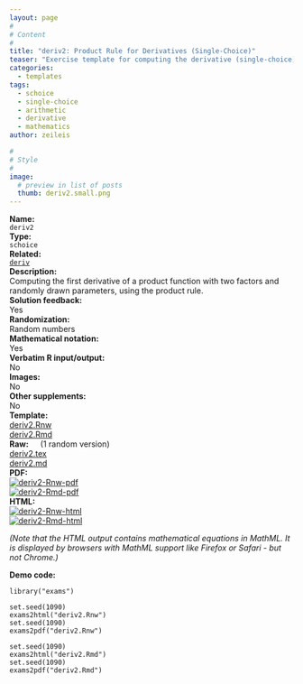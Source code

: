 ```yaml
---
layout: page
#
# Content
#
title: "deriv2: Product Rule for Derivatives (Single-Choice)"
teaser: "Exercise template for computing the derivative (single-choice) of a production function with factors of type x<sup>a</sup> and exp(b * x) at a given point c, with randomly drawn a, b, and c."
categories:
  - templates
tags:
  - schoice
  - single-choice
  - arithmetic
  - derivative
  - mathematics
author: zeileis

#
# Style
#
image:
  # preview in list of posts
  thumb: deriv2.small.png
---
```


<div class='row t1 b1'>
  <div class='medium-4 columns'><b>Name:</b></div>
  <div class='medium-8 columns'><code class="highlighter-rouge">deriv2</code></div>
</div>
<div class='row t1 b1'>
  <div class='medium-4 columns'><b>Type:</b></div>
  <div class='medium-8 columns'><code class="highlighter-rouge">schoice</code></div> <!-- FIXME: href -->
</div>
<div class='row t1 b1'>   <div class='medium-4 columns'><b>Related:</b></div>   <div class='medium-8 columns'><a href="{{ site.url }}/templates/deriv/"><code class="highlighter-rouge">deriv</code></a></div> </div>

<div class='row t20 b1'>
  <div class='medium-4 columns'><b>Description:</b></div>
  <div class='medium-8 columns'>Computing the first derivative of a product function with two factors and randomly drawn parameters, using the product rule.</div>
</div>
<div class='row t1 b1'>
  <div class='medium-4 columns'><b>Solution feedback:</b></div>
  <div class='medium-8 columns'>Yes</div>
</div>
<div class='row t1 b1'>
  <div class='medium-4 columns'><b>Randomization:</b></div>
  <div class='medium-8 columns'>Random numbers</div>
</div>
<div class='row t1 b1'>
  <div class='medium-4 columns'><b>Mathematical notation:</b></div>
  <div class='medium-8 columns'>Yes</div>
</div>
<div class='row t1 b1'>
  <div class='medium-4 columns'><b>Verbatim R input/output:</b></div>
  <div class='medium-8 columns'>No</div>
</div>
<div class='row t1 b1'>
  <div class='medium-4 columns'><b>Images:</b></div>
  <div class='medium-8 columns'>No</div>
</div>
<div class='row t1 b1'>
  <div class='medium-4 columns'><b>Other supplements:</b></div>
  <div class='medium-8 columns'>No</div>
</div>

<div class='row t20 b1'>
  <div class='medium-4 columns'><b>Template:</b></div>
  <div class='medium-4 columns'><a href="{{ site.url }}/assets/posts/2017-08-14-deriv2//deriv2.Rnw">deriv2.Rnw</a></div>
  <div class='medium-4 columns'><a href="{{ site.url }}/assets/posts/2017-08-14-deriv2//deriv2.Rmd">deriv2.Rmd</a></div>
</div>
<div class='row t1 b1'>
  <div class='medium-4 columns'><b>Raw:</b> (1 random version)</div>
  <div class='medium-4 columns'><a href="{{ site.url }}/assets/posts/2017-08-14-deriv2//deriv2.tex">deriv2.tex</a></div>
  <div class='medium-4 columns'><a href="{{ site.url }}/assets/posts/2017-08-14-deriv2//deriv2.md" >deriv2.md</a></div>
</div>
<div class='row t1 b1'>
  <div class='medium-4 columns'><b>PDF:</b></div>
  <div class='medium-4 columns'><a href="{{ site.url }}/assets/posts/2017-08-14-deriv2//deriv2-Rnw.pdf"><img src="{{ site.url }}/assets/posts/2017-08-14-deriv2//deriv2-Rnw-pdf.png" alt="deriv2-Rnw-pdf"/></a></div>
  <div class='medium-4 columns'><a href="{{ site.url }}/assets/posts/2017-08-14-deriv2//deriv2-Rmd.pdf"><img src="{{ site.url }}/assets/posts/2017-08-14-deriv2//deriv2-Rmd-pdf.png" alt="deriv2-Rmd-pdf"/></a></div>
</div>
<div class='row t1 b20'>
  <div class='medium-4 columns'><b>HTML:</b></div>
  <div class='medium-4 columns'><a href="{{ site.url }}/assets/posts/2017-08-14-deriv2//deriv2-Rnw.html"><img src="{{ site.url }}/assets/posts/2017-08-14-deriv2//deriv2-Rnw-html.png" alt="deriv2-Rnw-html"/></a></div>
  <div class='medium-4 columns'><a href="{{ site.url }}/assets/posts/2017-08-14-deriv2//deriv2-Rmd.html"><img src="{{ site.url }}/assets/posts/2017-08-14-deriv2//deriv2-Rmd-html.png" alt="deriv2-Rmd-html"/></a></div>
</div>

_(Note that the HTML output contains mathematical equations in MathML. It is displayed by browsers with MathML support like Firefox or Safari - but not Chrome.)_

**Demo code:**

<pre><code class="prettyprint ">library(&quot;exams&quot;)

set.seed(1090)
exams2html(&quot;deriv2.Rnw&quot;)
set.seed(1090)
exams2pdf(&quot;deriv2.Rnw&quot;)

set.seed(1090)
exams2html(&quot;deriv2.Rmd&quot;)
set.seed(1090)
exams2pdf(&quot;deriv2.Rmd&quot;)</code></pre>
